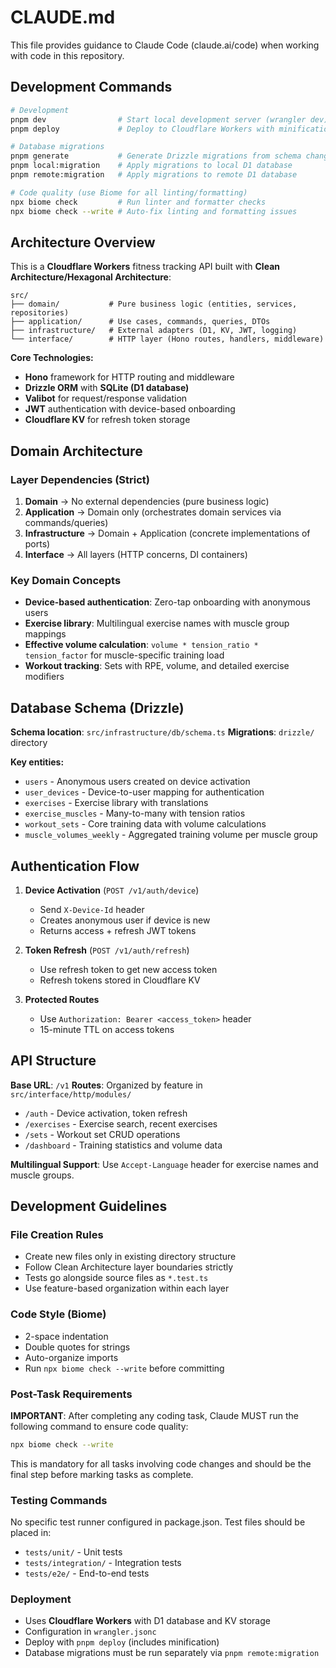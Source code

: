 # CLAUDE.md

This file provides guidance to Claude Code (claude.ai/code) when working with code in this repository.

## Development Commands

```bash
# Development
pnpm dev                # Start local development server (wrangler dev)
pnpm deploy             # Deploy to Cloudflare Workers with minification

# Database migrations
pnpm generate           # Generate Drizzle migrations from schema changes
pnpm local:migration    # Apply migrations to local D1 database
pnpm remote:migration   # Apply migrations to remote D1 database

# Code quality (use Biome for all linting/formatting)
npx biome check         # Run linter and formatter checks
npx biome check --write # Auto-fix linting and formatting issues
```

## Architecture Overview

This is a **Cloudflare Workers** fitness tracking API built with **Clean Architecture/Hexagonal Architecture**:

```
src/
├── domain/           # Pure business logic (entities, services, repositories)
├── application/      # Use cases, commands, queries, DTOs  
├── infrastructure/   # External adapters (D1, KV, JWT, logging)
└── interface/        # HTTP layer (Hono routes, handlers, middleware)
```

**Core Technologies:**
- **Hono** framework for HTTP routing and middleware
- **Drizzle ORM** with **SQLite (D1 database)** 
- **Valibot** for request/response validation
- **JWT** authentication with device-based onboarding
- **Cloudflare KV** for refresh token storage

## Domain Architecture

### Layer Dependencies (Strict)
1. **Domain** → No external dependencies (pure business logic)
2. **Application** → Domain only (orchestrates domain services via commands/queries)
3. **Infrastructure** → Domain + Application (concrete implementations of ports)
4. **Interface** → All layers (HTTP concerns, DI containers)

### Key Domain Concepts
- **Device-based authentication**: Zero-tap onboarding with anonymous users
- **Exercise library**: Multilingual exercise names with muscle group mappings
- **Effective volume calculation**: `volume * tension_ratio * tension_factor` for muscle-specific training load
- **Workout tracking**: Sets with RPE, volume, and detailed exercise modifiers

## Database Schema (Drizzle)

**Schema location**: `src/infrastructure/db/schema.ts`
**Migrations**: `drizzle/` directory

**Key entities:**
- `users` - Anonymous users created on device activation
- `user_devices` - Device-to-user mapping for authentication
- `exercises` - Exercise library with translations
- `exercise_muscles` - Many-to-many with tension ratios
- `workout_sets` - Core training data with volume calculations
- `muscle_volumes_weekly` - Aggregated training volume per muscle group

## Authentication Flow

1. **Device Activation** (`POST /v1/auth/device`)
   - Send `X-Device-Id` header
   - Creates anonymous user if device is new
   - Returns access + refresh JWT tokens

2. **Token Refresh** (`POST /v1/auth/refresh`)
   - Use refresh token to get new access token
   - Refresh tokens stored in Cloudflare KV

3. **Protected Routes**
   - Use `Authorization: Bearer <access_token>` header
   - 15-minute TTL on access tokens

## API Structure

**Base URL**: `/v1`
**Routes**: Organized by feature in `src/interface/http/modules/`
- `/auth` - Device activation, token refresh
- `/exercises` - Exercise search, recent exercises  
- `/sets` - Workout set CRUD operations
- `/dashboard` - Training statistics and volume data

**Multilingual Support**: Use `Accept-Language` header for exercise names and muscle groups.

## Development Guidelines

### File Creation Rules
- Create new files only in existing directory structure
- Follow Clean Architecture layer boundaries strictly
- Tests go alongside source files as `*.test.ts`
- Use feature-based organization within each layer

### Code Style (Biome)
- 2-space indentation
- Double quotes for strings
- Auto-organize imports
- Run `npx biome check --write` before committing

### Post-Task Requirements
**IMPORTANT**: After completing any coding task, Claude MUST run the following command to ensure code quality:
```bash
npx biome check --write
```
This is mandatory for all tasks involving code changes and should be the final step before marking tasks as complete.

### Testing Commands
No specific test runner configured in package.json. Test files should be placed in:
- `tests/unit/` - Unit tests
- `tests/integration/` - Integration tests  
- `tests/e2e/` - End-to-end tests

### Deployment
- Uses **Cloudflare Workers** with D1 database and KV storage
- Configuration in `wrangler.jsonc`
- Deploy with `pnpm deploy` (includes minification)
- Database migrations must be run separately via `pnpm remote:migration`